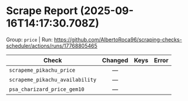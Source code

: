 # Scrape Report (2025-09-16T14:17:30.708Z)

Group: `price`  |  Run: https://github.com/AlbertoRoca96/scraping-checks-scheduler/actions/runs/17768805465

| Check | Changed | Keys | Error |
|---|:---:|:--|:--|
| `scrapeme_pikachu_price` | — |  |  |
| `scrapeme_pikachu_availability` | — |  |  |
| `psa_charizard_price_gem10` | — |  |  |

